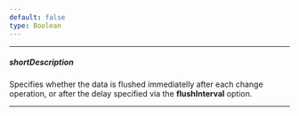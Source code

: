 ```yaml
---
default: false
type: Boolean
---
```

---
##### shortDescription
Specifies whether the data is flushed immediatelly after each change operation, or after the delay specified via the **flushInterval** option.

---
